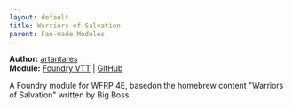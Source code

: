 ```yaml
---
layout: default
title: Warriors of Salvation
parent: Fan-made Modules
---
```


**Author:** [artantares](https://foundryvtt.com/community/artantares)  
**Module:** [Foundry VTT](https://foundryvtt.com/packages/wfrp4e-warriors-of-salvation) | [GitHub](https://github.com/artptz/wfrp4e-divine)

A Foundry module for WFRP 4E, basedon the homebrew content "Warriors of Salvation" written by Big Boss